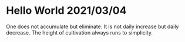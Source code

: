 # Hello World 2021/03/04

One does not accumulate but eliminate.
It is not daily increase but daily
decrease. The height of cultivation
always runs to simplicity.
